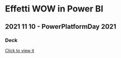 # Effetti WOW in Power BI
## 2021 11 10 - PowerPlatformDay 2021
### Deck

[Click to view it](https://view.officeapps.live.com/op/view.aspx?src=https%3A%2F%2Fraw.githubusercontent.com%2Frcappello%2Frcappello%2Fmain%2FEvents%2F20211110-PowerPlatformDay%202021%2FPowerPlatformDay2021%20-%20Effetti%20WOW%20in%20Power%20BI.pptx&wdOrigin=BROWSELINK)